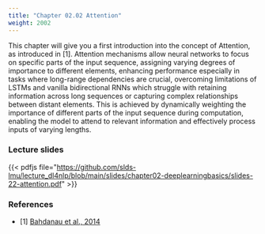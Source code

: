```yaml
---
title: "Chapter 02.02 Attention"
weight: 2002
---
```


This chapter will give you a first introduction into the concept of Attention, as introduced in [1]. Attention mechanisms allow neural networks to focus on specific parts of the input sequence, assigning varying degrees of importance to different elements, enhancing performance especially in tasks where long-range dependencies are crucial, overcoming limitations of LSTMs and vanilla bidirectional RNNs which struggle with retaining information across long sequences or capturing complex relationships between distant elements. This is achieved by dynamically weighting the importance of different parts of the input sequence during computation, enabling the model to attend to relevant information and effectively process inputs of varying lengths.

<!--more-->

### Lecture slides

{{< pdfjs file="https://github.com/slds-lmu/lecture_dl4nlp/blob/main/slides/chapter02-deeplearningbasics/slides-22-attention.pdf" >}}

### References 

- [1] [Bahdanau et al., 2014](https://arxiv.org/abs/1409.0473)